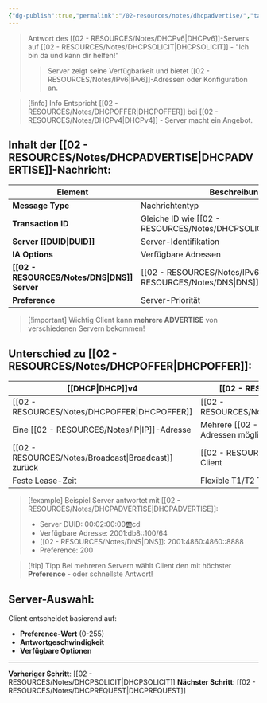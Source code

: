```yaml
---
{"dg-publish":true,"permalink":"/02-resources/notes/dhcpadvertise/","tags":["informatik/netzwerk/ip/ipv6"],"noteIcon":"","updated":"2025-09-16T23:41:26.734+02:00"}
---
```


>Antwort des [[02 - RESOURCES/Notes/DHCPv6\|DHCPv6]]-Servers auf [[02 - RESOURCES/Notes/DHCPSOLICIT\|DHCPSOLICIT]] - "Ich bin da und kann dir helfen!"
>>Server zeigt seine Verfügbarkeit und bietet [[02 - RESOURCES/Notes/IPv6\|IPv6]]-Adressen oder Konfiguration an.

>[!info] Info
>Entspricht [[02 - RESOURCES/Notes/DHCPOFFER\|DHCPOFFER]] bei [[02 - RESOURCES/Notes/DHCPv4\|DHCPv4]] - Server macht ein Angebot.

## Inhalt der [[02 - RESOURCES/Notes/DHCPADVERTISE\|DHCPADVERTISE]]-Nachricht:

| Element             | Beschreibung                   | Beispiel               |
| ------------------- | ------------------------------ | ---------------------- |
| **Message Type**    | Nachrichtentyp                 | 2 (ADVERTISE)          |
| **Transaction ID**  | Gleiche ID wie [[02 - RESOURCES/Notes/DHCPSOLICIT\|DHCPSOLICIT]] | 0x123456               |
| **Server [[DUID\|DUID]]** | Server-Identifikation          | DUID-EN                |
| **IA Options**      | Verfügbare Adressen            | 2001:db8::100-200      |
| **[[02 - RESOURCES/Notes/DNS\|DNS]] Server**  | [[02 - RESOURCES/Notes/IPv6\|IPv6]]-[[02 - RESOURCES/Notes/DNS\|DNS]]-Server        | 2001:4860:4860::8888   |
| **Preference**      | Server-Priorität               | 0-255 (höher = besser) |

>[!important] Wichtig
>Client kann **mehrere ADVERTISE** von verschiedenen Servern bekommen!

## Unterschied zu [[02 - RESOURCES/Notes/DHCPOFFER\|DHCPOFFER]]:

| [[DHCP\|DHCP]]v4           | [[02 - RESOURCES/Notes/DHCPv6\|DHCPv6]]                        |
| -------------------- | --------------------------------- |
| [[02 - RESOURCES/Notes/DHCPOFFER\|DHCPOFFER]]        | [[02 - RESOURCES/Notes/DHCPADVERTISE\|DHCPADVERTISE]]                 |
| Eine [[02 - RESOURCES/Notes/IP\|IP]]-Adresse  | Mehrere [[02 - RESOURCES/Notes/IPv6\|IPv6]]-Adressen möglich |
| [[02 - RESOURCES/Notes/Broadcast\|Broadcast]] zurück | [[02 - RESOURCES/Notes/Unicast\|Unicast]] direkt an Client      |
| Feste Lease-Zeit     | Flexible T1/T2 Timer              |

>[!example] Beispiel
>Server antwortet mit [[02 - RESOURCES/Notes/DHCPADVERTISE\|DHCPADVERTISE]]:
>- Server DUID: 00:02:00:00:ab:cd
>- Verfügbare Adresse: 2001:db8::100/64
>- [[02 - RESOURCES/Notes/DNS\|DNS]]: 2001:4860:4860::8888
>- Preference: 200

>[!tip] Tipp
>Bei mehreren Servern wählt Client den mit höchster **Preference** - oder schnellste Antwort!

## Server-Auswahl:
Client entscheidet basierend auf:
- **Preference-Wert** (0-255)
- **Antwortgeschwindigkeit**
- **Verfügbare Optionen**

---

**Vorheriger Schritt**: [[02 - RESOURCES/Notes/DHCPSOLICIT\|DHCPSOLICIT]]
**Nächster Schritt**: [[02 - RESOURCES/Notes/DHCPREQUEST\|DHCPREQUEST]]